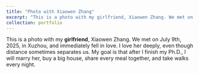 ```yaml
---
title: "Photo with Xiaowen Zhang"
excerpt: "This is a photo with my girlfriend, Xiaowen Zhang. We met on July 9th, 2025, in Xuzhou, and immediately fell in love. I love her deeply, even though distance sometimes separates us. My goal is that after I finish my Ph.D., I will marry her, buy a big house, share every meal together, and take walks every night.<br/><img src='/images/photos/with_zxw.png'>"
collection: portfolio
---
```


This is a photo with my **girlfriend**, Xiaowen Zhang. We met on July 9th, 2025, in Xuzhou, and immediately fell in love. I love her deeply, even though distance sometimes separates us. My goal is that after I finish my Ph.D., I will marry her, buy a big house, share every meal together, and take walks every night.
